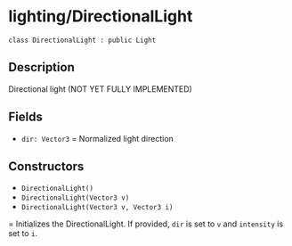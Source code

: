 # lighting/DirectionalLight

`class DirectionalLight : public Light`

## Description

Directional light (NOT YET FULLY IMPLEMENTED)

## Fields

- `dir: Vector3` = Normalized light direction

## Constructors

- `DirectionalLight()`
- `DirectionalLight(Vector3 v)`
- `DirectionalLight(Vector3 v, Vector3 i)`

= Initializes the DirectionalLight. If provided, `dir` is set to `v` and `intensity` is set to `i`.
